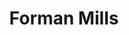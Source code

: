 ---
title: "Forman Mills"
url: /philadelphia/forman-mills-rising-sun-avenue/
shop: department store
---